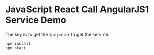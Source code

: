 JavaScript React Call AngularJS1 Service Demo
=============================================

The key is to get the `$injector` to get the service.

```
npm install
npm start
```

